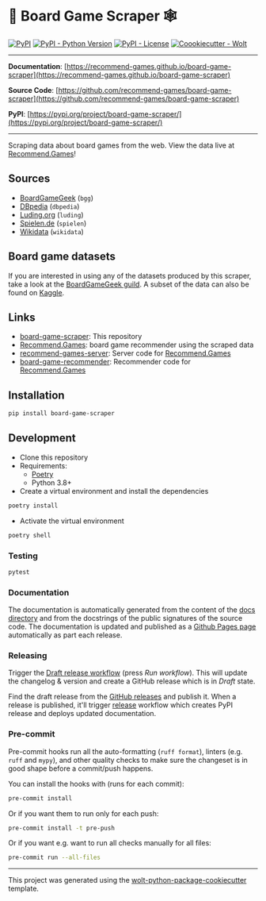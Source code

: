 # 🎲 Board Game Scraper 🕸

[![PyPI](https://img.shields.io/pypi/v/board-game-scraper?style=flat-square)](https://pypi.python.org/pypi/board-game-scraper/)
[![PyPI - Python Version](https://img.shields.io/pypi/pyversions/board-game-scraper?style=flat-square)](https://pypi.python.org/pypi/board-game-scraper/)
[![PyPI - License](https://img.shields.io/pypi/l/board-game-scraper?style=flat-square)](https://pypi.python.org/pypi/board-game-scraper/)
[![Coookiecutter - Wolt](https://img.shields.io/badge/cookiecutter-Wolt-00c2e8?style=flat-square&logo=cookiecutter&logoColor=D4AA00&link=https://github.com/woltapp/wolt-python-package-cookiecutter)](https://github.com/woltapp/wolt-python-package-cookiecutter)

---

**Documentation**: [https://recommend-games.github.io/board-game-scraper](https://recommend-games.github.io/board-game-scraper)

**Source Code**: [https://github.com/recommend-games/board-game-scraper](https://github.com/recommend-games/board-game-scraper)

**PyPI**: [https://pypi.org/project/board-game-scraper/](https://pypi.org/project/board-game-scraper/)

---

Scraping data about board games from the web. View the data live at [Recommend.Games](https://recommend.games/)!

## Sources

* [BoardGameGeek](https://boardgamegeek.com/) (`bgg`)
* [DBpedia](https://wiki.dbpedia.org/) (`dbpedia`)
* [Luding.org](https://luding.org/) (`luding`)
* [Spielen.de](https://gesellschaftsspiele.spielen.de/) (`spielen`)
* [Wikidata](https://www.wikidata.org/) (`wikidata`)

## Board game datasets

If you are interested in using any of the datasets produced by this scraper, take a look at the
[BoardGameGeek guild](https://boardgamegeek.com/thread/2287371/boardgamegeek-games-and-ratings-datasets).
A subset of the data can also be found on [Kaggle](https://www.kaggle.com/mshepherd/board-games).

## Links

* [board-game-scraper](https://gitlab.com/recommend.games/board-game-scraper):
 This repository
* [Recommend.Games](https://recommend.games/): board game recommender using the
 scraped data
* [recommend-games-server](https://gitlab.com/recommend.games/recommend-games-server):
 Server code for [Recommend.Games](https://recommend.games/)
* [board-game-recommender](https://gitlab.com/recommend.games/board-game-recommender):
 Recommender code for [Recommend.Games](https://recommend.games/)

## Installation

```sh
pip install board-game-scraper
```

## Development

* Clone this repository
* Requirements:
  * [Poetry](https://python-poetry.org/)
  * Python 3.8+
* Create a virtual environment and install the dependencies

```sh
poetry install
```

* Activate the virtual environment

```sh
poetry shell
```

### Testing

```sh
pytest
```

### Documentation

The documentation is automatically generated from the content of the [docs directory](https://github.com/recommend-games/board-game-scraper/tree/master/docs) and from the docstrings
 of the public signatures of the source code. The documentation is updated and published as a [Github Pages page](https://pages.github.com/) automatically as part each release.

### Releasing

Trigger the [Draft release workflow](https://github.com/recommend-games/board-game-scraper/actions/workflows/draft_release.yml)
(press _Run workflow_). This will update the changelog & version and create a GitHub release which is in _Draft_ state.

Find the draft release from the
[GitHub releases](https://github.com/recommend-games/board-game-scraper/releases) and publish it. When
 a release is published, it'll trigger [release](https://github.com/recommend-games/board-game-scraper/blob/master/.github/workflows/release.yml) workflow which creates PyPI
 release and deploys updated documentation.

### Pre-commit

Pre-commit hooks run all the auto-formatting (`ruff format`), linters (e.g. `ruff` and `mypy`), and other quality
 checks to make sure the changeset is in good shape before a commit/push happens.

You can install the hooks with (runs for each commit):

```sh
pre-commit install
```

Or if you want them to run only for each push:

```sh
pre-commit install -t pre-push
```

Or if you want e.g. want to run all checks manually for all files:

```sh
pre-commit run --all-files
```

---

This project was generated using the [wolt-python-package-cookiecutter](https://github.com/woltapp/wolt-python-package-cookiecutter) template.
